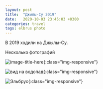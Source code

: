 ```yaml
---
layout: post
title:  "Джилы-Су 2019"
date:   2020-10-03 23:45:03 +0300
categories: travel
tags: elbrus photo
---
```

В 2019 ходили на Джылы-Су. 

Несколько фотографий

![image-title-here](/assets/photo/2020-10-03-elbrus/DSCF3896.JPG){:class="img-responsive"}

![вид на водопад](/assets/photo/2020-10-03-elbrus/DSCF3897.JPG){:class="img-responsive"}

![Эльбрус](/assets/photo/2020-10-03-elbrus/DSCF3952.JPG){:class="img-responsive"}